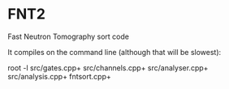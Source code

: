# FNT2
Fast Neutron Tomography sort code

It compiles on the command line (although that will be slowest):

 root -l src/gates.cpp+ src/channels.cpp+ src/analyser.cpp+ src/analysis.cpp+ fntsort.cpp+
